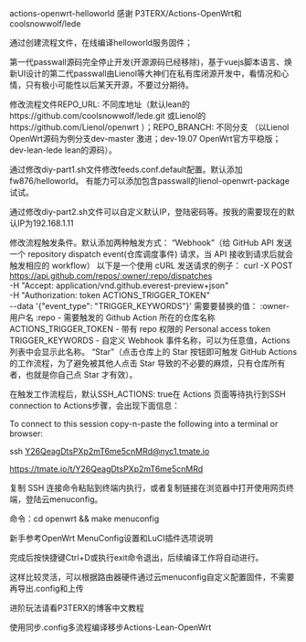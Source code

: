 actions-openwrt-helloworld
感谢 P3TERX/Actions-OpenWrt和coolsnowwolf/lede

通过创建流程文件，在线编译helloworld服务固件；

第一代passwall源码完全停止开发(开源源码已经移除)，基于vuejs脚本语言、焕新UI设计的第二代passwall由Lienol等大神们在私有库闭源开发中，看情况和心情，只有极小可能性以后某天开源，不要过分期待。

修改流程文件REPO_URL: 不同库地址（默认lean的https://github.com/coolsnowwolf/lede.git 或Lienol的https://github.com/Lienol/openwrt ）；REPO_BRANCH: 不同分支 （以Lienol OpenWrt源码为例分支dev-master 激进；dev-19.07 OpenWrt官方平稳版；dev-lean-lede lean的源码）。

通过修改diy-part1.sh文件修改feeds.conf.default配置。默认添加fw876/helloworld。
有能力可以添加包含passwall的lienol-openwrt-package试试。

通过修改diy-part2.sh文件可以自定义默认IP，登陆密码等。按我的需要现在的默认IP为192.168.1.11

修改流程触发条件。默认添加两种触发方式：
“Webhook”（给 GitHub API 发送一个 repository dispatch event(仓库调度事件) 请求，当 API 接收到请求后就会触发相应的 workflow）
以下是一个使用 cURL 发送请求的例子：
curl -X POST https://api.github.com/repos/:owner/:repo/dispatches \
-H "Accept: application/vnd.github.everest-preview+json" \
-H "Authorization: token ACTIONS_TRIGGER_TOKEN" \
--data '{"event_type": "TRIGGER_KEYWORDS"}'
需要要替换的值：
:owner- 用户名
:repo - 需要触发的 Github Action 所在的仓库名称
ACTIONS_TRIGGER_TOKEN - 带有 repo 权限的 Personal access token
TRIGGER_KEYWORDS - 自定义 Webhook 事件名称，可以为任意值，Actions 列表中会显示此名称。
“Star”（点击仓库上的 Star 按钮即可触发 GitHub Actions的工作流程，为了避免被其他人点击 Star 导致的不必要的麻烦，只有仓库所有者，也就是你自己点 Star 才有效）。

在触发工作流程后，默认SSH_ACTIONS: true在 Actions 页面等待执行到SSH connection to Actions步骤，会出现下面信息：

To connect to this session copy-n-paste the following into a terminal or browser:

ssh Y26QeagDtsPXp2mT6me5cnMRd@nyc1.tmate.io

https://tmate.io/t/Y26QeagDtsPXp2mT6me5cnMRd

复制 SSH 连接命令粘贴到终端内执行，或者复制链接在浏览器中打开使用网页终端，登陆云menuconfig。

命令：cd openwrt && make menuconfig

新手参考OpenWrt MenuConfig设置和LuCI插件选项说明

完成后按快捷键Ctrl+D或执行exit命令退出，后续编译工作将自动进行。

这样比较灵活，可以根据路由器硬件通过云menuconfig自定义配置固件，不需要再导出.config和上传

进阶玩法请看P3TERX的博客中文教程

使用同步.config多流程编译移步Actions-Lean-OpenWrt
